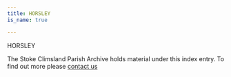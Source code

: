 ```yaml
---
title: HORSLEY
is_name: true

---
```


HORSLEY


The Stoke Climsland Parish Archive holds material under this index entry. To find out more please [contact us](/contact/)
